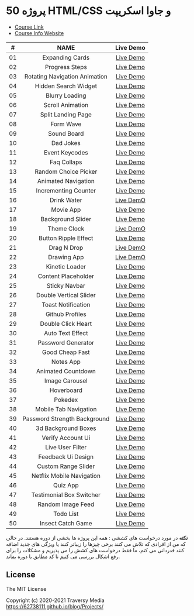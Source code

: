 # 50 پروژه  HTML/CSS و جاوا اسکریپت

-   [Course Link](https://www.udemy.com/course/50-projects-50-days)
-   [Course Info Website](https://50projects50days.com)

<!--  
|  #  | Project                                                                                                                     | Live Demo                                                                         |
| :-: | --------------------------------------------------------------------------------------------------------------------------- | --------------------------------------------------------------------------------- |
| 01  | [Expanding Cards](https://github.com/bradtraversy/50projects50days/tree/master/expanding-cards)                             | [Live Demo](https://50projects50days.com/projects/expanding-cards/)               |
| 02  | [Progress Steps](https://github.com/bradtraversy/50projects50days/tree/master/progress-steps)                               | [Live Demo](https://50projects50days.com/projects/progress-steps/)                |
| 03  | [Rotating Navigation Animation](https://github.com/bradtraversy/50projects50days/tree/master/rotating-nav-animation)        | [Live Demo](https://50projects50days.com/projects/rotating-navigation-animation/) |
| 04  | [Hidden Search Widget](https://github.com/bradtraversy/50projects50days/tree/master/hidden-search)                          | [Live Demo](https://50projects50days.com/projects/hidden-search-widget/)          |
| 05  | [Blurry Loading](https://github.com/bradtraversy/50projects50days/tree/master/blurry-loading)                               | [Live Demo](https://50projects50days.com/projects/blurry-loading/)                |
| 06  | [Scroll Animation](https://github.com/bradtraversy/50projects50days/tree/master/scroll-animation)                           | [Live Demo](https://50projects50days.com/projects/scroll-animation/)              |
| 07  | [Split Landing Page](https://github.com/bradtraversy/50projects50days/tree/master/split-landing-page)                       | [Live Demo](https://50projects50days.com/projects/split-landing-page/)            |
| 08  | [Form Wave](https://github.com/bradtraversy/50projects50days/tree/master/form-input-wave)                                   | [Live Demo](https://50projects50days.com/projects/form-wave/)                     |
| 09  | [Sound Board](https://github.com/bradtraversy/50projects50days/tree/master/sound-board)                                     | [Live Demo](https://50projects50days.com/projects/sound-board/)                   |
| 10  | [Dad Jokes](https://github.com/bradtraversy/50projects50days/tree/master/dad-jokes)                                         | [Live Demo](https://50projects50days.com/projects/dad-jokes/)                     |
| 11  | [Event Keycodes](https://github.com/bradtraversy/50projects50days/tree/master/event-keycodes)                               | [Live Demo](https://50projects50days.com/projects/event-keycodes/)                |
| 12  | [Faq Collapse](https://github.com/bradtraversy/50projects50days/tree/master/faq-collapse)                                   | [Live Demo](https://50projects50days.com/projects/faq-collapse/)                  |
| 13  | [Random Choice Picker](https://github.com/bradtraversy/50projects50days/tree/master/random-choice-picker)                   | [Live Demo](https://50projects50days.com/projects/random-choice-picker/)          |
| 14  | [Animated Navigation](https://github.com/bradtraversy/50projects50days/tree/master/animated-navigation)                     | [Live Demo](https://50projects50days.com/projects/animated-navigation/)           |
| 15  | [Incrementing Counter](https://github.com/bradtraversy/50projects50days/tree/master/incrementing-counter)                   | [Live Demo](https://50projects50days.com/projects/incrementing-counter/)          |
| 16  | [Drink Water](https://github.com/bradtraversy/50projects50days/tree/master/drink-water)                                     | [Live Demo](https://50projects50days.com/projects/drink-water/)                   |
| 17  | [Movie App](https://github.com/bradtraversy/50projects50days/tree/master/movie-app)                                         | [Live Demo](https://50projects50days.com/projects/movie-app/)                     |
| 18  | [Background Slider](https://github.com/bradtraversy/50projects50days/tree/master/background-slider)                         | [Live Demo](https://50projects50days.com/projects/background-slider/)             |
| 19  | [Theme Clock](https://github.com/bradtraversy/50projects50days/tree/master/theme-clock)                                     | [Live Demo](https://50projects50days.com/projects/theme-clock/)                   |
| 20  | [Button Ripple Effect](https://github.com/bradtraversy/50projects50days/tree/master/button-ripple-effect)                   | [Live Demo](https://50projects50days.com/projects/button-ripple-effect/)          |
| 21  | [Drag N Drop](https://github.com/bradtraversy/50projects50days/tree/master/drag-n-drop)                                     | [Live Demo](https://50projects50days.com/projects/drag-n-drop/)                   |
| 22  | [Drawing App](https://github.com/bradtraversy/50projects50days/tree/master/drawing-app)                                     | [Live Demo](https://50projects50days.com/projects/drawing-app/)                   |
| 23  | [Kinetic Loader](https://github.com/bradtraversy/50projects50days/tree/master/kinetic-loader)                               | [Live Demo](https://50projects50days.com/projects/kinetic-loader/)                |
| 24  | [Content Placeholder](https://github.com/bradtraversy/50projects50days/tree/master/content-placeholder)                     | [Live Demo](https://50projects50days.com/projects/content-placeholder/)           |
| 25  | [Sticky Navbar](https://github.com/bradtraversy/50projects50days/tree/master/sticky-navigation)                                 | [Live Demo](https://50projects50days.com/projects/sticky-navbar/)                 |
| 26  | [Double Vertical Slider](https://github.com/bradtraversy/50projects50days/tree/master/double-vertical-slider)               | [Live Demo](https://50projects50days.com/projects/double-vertical-slider/)        |
| 27  | [Toast Notification](https://github.com/bradtraversy/50projects50days/tree/master/toast-notification)                       | [Live Demo](https://50projects50days.com/projects/toast-notification/)            |
| 28  | [Github Profiles](https://github.com/bradtraversy/50projects50days/tree/master/github-profiles)                             | [Live Demo](https://50projects50days.com/projects/github-profiles/)               |
| 29  | [Double Click Heart](https://github.com/bradtraversy/50projects50days/tree/master/double-click-heart)                       | [Live Demo](https://50projects50days.com/projects/double-click-heart/)            |
| 30  | [Auto Text Effect](https://github.com/bradtraversy/50projects50days/tree/master/auto-text-effect)                           | [Live Demo](https://50projects50days.com/projects/auto-text-effect/)              |
| 31  | [Password Generator](https://github.com/bradtraversy/50projects50days/tree/master/password-generator)                       | [Live Demo](https://50projects50days.com/projects/password-generator/)            |
| 32  | [Good Cheap Fast](https://github.com/bradtraversy/50projects50days/tree/master/good-cheap-fast)                             | [Live Demo](https://50projects50days.com/projects/good-cheap-fast/)               |
| 33  | [Notes App](https://github.com/bradtraversy/50projects50days/tree/master/notes-app)                                         | [Live Demo](https://50projects50days.com/projects/notes-app/)                     |
| 34  | [Animated Countdown](https://github.com/bradtraversy/50projects50days/tree/master/animated-countdown)                       | [Live Demo](https://50projects50days.com/projects/animated-countdown/)            |
| 35  | [Image Carousel](https://github.com/bradtraversy/50projects50days/tree/master/image-carousel)                               | [Live Demo](https://50projects50days.com/projects/image-carousel/)                |
| 36  | [Hoverboard](https://github.com/bradtraversy/50projects50days/tree/master/hoverboard)                                       | [Live Demo](https://50projects50days.com/projects/hoverboard/)                    |
| 37  | [Pokedex](https://github.com/bradtraversy/50projects50days/tree/master/pokedex)                                             | [Live Demo](https://50projects50days.com/projects/pokedex/)                       |
| 38  | [Mobile Tab Navigation](https://github.com/bradtraversy/50projects50days/tree/master/mobile-tab-navigation)                 | [Live Demo](https://50projects50days.com/projects/mobile-tab-navigation/)         |
| 39  | [Password Strength Background](https://github.com/bradtraversy/50projects50days/tree/master/password-strength-background)   | [Live Demo](https://50projects50days.com/projects/password-strength-background/)  |
| 40  | [3d Background Boxes](https://github.com/bradtraversy/50projects50days/tree/master/3d-boxes-background)                     | [Live Demo](https://50projects50days.com/projects/3d-background-boxes/)           |
| 41  | [Verify Account Ui](https://github.com/bradtraversy/50projects50days/tree/master/verify-account-ui)                         | [Live Demo](https://50projects50days.com/projects/verify-account-ui/)             |
| 42  | [Live User Filter](https://github.com/bradtraversy/50projects50days/tree/master/live-user-filter)                           | [Live Demo](https://50projects50days.com/projects/live-user-filter/)              |
| 43  | [Feedback Ui Design](https://github.com/bradtraversy/50projects50days/tree/master/feedback-ui-design)                       | [Live Demo](https://50projects50days.com/projects/feedback-ui-design/)            |
| 44  | [Custom Range Slider](https://github.com/bradtraversy/50projects50days/tree/master/custom-range-slider)                     | [Live Demo](https://50projects50days.com/projects/custom-range-slider/)           |
| 45  | [Netflix Mobile Navigation](https://github.com/bradtraversy/50projects50days/tree/master/netflix-mobile-navigation)         | [Live Demo](https://50projects50days.com/projects/netflix-mobile-navigation/)     |
| 46  | [Quiz App](https://github.com/bradtraversy/50projects50days/tree/master/quiz-app)                                           | [Live Demo](https://50projects50days.com/projects/quiz-app/)                      |
| 47  | [Testimonial Box Switcher](https://github.com/bradtraversy/50projects50days/tree/master/testimonial-box-switcher)           | [Live Demo](https://50projects50days.com/projects/testimonial-box-switcher/)      |
| 48  | [Random Image Feed](https://github.com/bradtraversy/50projects50days/tree/master/random-image-generator)                         | [Live Demo](https://50projects50days.com/projects/random-image-feed/)             |
| 49  | [Todo List](https://github.com/bradtraversy/50projects50days/tree/master/todo-list)                                         | [Live Demo](https://50projects50days.com/projects/todo-list/)                     |
| 50  | [Insect Catch Game](https://github.com/bradtraversy/50projects50days/tree/master/insect-catch-game)| [Live Demo](https://50projects50days.com/projects/insect-catch-game/)             |
-->

<!-- ---------------------------------------------------------------------------------- -->


|  # |                NAME                 |                   Live Demo                  |
|:---:|:----------------------------------:|:--------------------------------------------:|
| 01 |  Expanding Cards	                   | [Live Demo](expanding-cards)                 |
| 02 |	Progress Steps	                   | [Live Demo](progress-steps)                  |
| 03 |	Rotating Navigation Animation	     | [Live Demo](rotating-nav-animation)         |
| 04 |	Hidden Search Widget	             | [Live Demo](hidden-search-widget)            |
| 05 |	Blurry Loading	                   | [Live Demo](blurry-loading)                  |
| 06 |	Scroll Animation	                 | [Live Demo](scroll-animation)                |
| 07 |	Split Landing Page	               | [Live Demo](split-landing-page)              |
| 08 |	Form Wave	                         | [Live Demo](form-input-wave)                |
| 09 |	Sound Board	                       | [Live Demo](sound-board)                    |
| 10 |	Dad Jokes	                         | [Live Demo](dad-jokes)                      |
| 11 |	Event Keycodes	                   | [Live Demo](event-keycodes)                  |
| 12 |	Faq Collaps                        | [Live Demo](faq-collapse)                   |
| 13 |	Random Choice Picker	             | [Live Demo](random-choice-picker)            |
| 14 |	Animated Navigation	               | [Live Demo](animated-navigation)            |
| 15 |	Incrementing Counter	             | [Live Demo](incrementing-counter)            |
| 16 |	Drink Water                        | [Live DemO](drink-water)                    |
| 17 |	Movie App	                         | [Live Demo](movie-app)                      |
| 18 |	Background Slider	                 | [Live Demo](background-slider)              |
| 19 |	Theme Clock                        | [Live DemO](theme-clock)                    |
| 20 |	Button Ripple Effect	             | [Live Demo](button-ripple-effect)            |
| 21 |	Drag N Drop                        | [Live DemO](drag-n-drop)                    |
| 22 |	Drawing App                        | [Live DemO](drawing-app)                    |
| 23 |	Kinetic Loader	                   | [Live Demo](kinetic-loader)                  |
| 24 |	Content Placeholder	               | [Live Demo](content-placeholder)            |
| 25 |	Sticky Navbar	                     | [Live Demo](sticky-navigation)              |
| 26 |	Double Vertical Slider	           | [Live Demo](double-vertical-slider)          |
| 27 |	Toast Notification	               | [Live Demo](toast-notification)              |
| 28 |	Github Profiles	                   | [Live Demo](github-profiles)                |
| 29 |	Double Click Heart	               | [Live Demo](double-click-heart)              |
| 30 |	Auto Text Effect	                 | [Live Demo](auto-text-effect)                |
| 31 |	Password Generator	               | [Live Demo](password-generator)              |
| 32 |	Good Cheap Fast	                   | [Live Demo](good-cheap-fast)                |
| 33 |	Notes App	                         | [Live Demo](notes-app)                      |
| 34 |	Animated Countdown	               | [Live Demo](animated-countdown)              |
| 35 |	Image Carousel	                   | [Live Demo](image-carousel)                  |
| 36 |	Hoverboard	                       | [Live Demo](hoverboard)                      |
| 37 |	Pokedex	                           | [Live Demo](pokedex)                        |
| 38 |	Mobile Tab Navigation	             | [Live Demo](mobile-tab-navigation)          |
| 39 |	Password Strength Background	     | [Live Demo](password-strength-background	)   |
| 40 |	3d Background Boxes	               | [Live Demo](3d-boxes-background)            |
| 41 |	Verify Account Ui	                 | [Live Demo](verify-account-ui)              |
| 42 |	Live User Filter	                 | [Live Demo](live-user-filter)                |
| 43 |	Feedback Ui Design	               | [Live Demo](feedback-ui-design)              |
| 44 |	Custom Range Slider	               | [Live Demo](custom-Range-slider)            |
| 45 |	Netflix Mobile Navigation	         | [Live Demo](netflix-mobile-navigation)      |
| 46 |	Quiz App	                         | [Live Demo](quiz-app)                        |
| 47 |	Testimonial Box Switcher	         | [Live Demo](testimonial-box-switcher)        |
| 48 |	Random Image Feed	                 | [Live Demo](random-image-feed)              |
| 49 |	Todo List	                         | [Live Demo](todo-list)                      |
| 50 |	Insect Catch Game	                 | [Live Demo](insect-catch-game)              |

<!-- ---------------------------------------------------------------------------------- -->

**نکته** در مورد درخواست های کششی : همه این پروژه ها بخشی از دوره هستند. در حالی که من از افرادی که تلاش می کنند برخی چیزها را زیباتر کنند یا ویژگی های جدید اضافه کنند قدردانی می کنم، ما فقط درخواست های کشش را می پذیریم و مشکلات را برای رفع اشکال بررسی می کنیم تا کد مطابق با دوره بماند.


## License

The MIT License

Copyright (c) 2020-2021 Traversy Media https://62738111.github.io/blog/Projects/
<!--
Permission is hereby granted, free of charge, to any person obtaining a copy
of this software and associated documentation files (the "Software"), to deal
in the Software without restriction, including without limitation the rights
to use, copy, modify, merge, publish, distribute, sublicense, and/or sell
copies of the Software, and to permit persons to whom the Software is
furnished to do so, subject to the following conditions:

The above copyright notice and this permission notice shall be included in
all copies or substantial portions of the Software.

THE SOFTWARE IS PROVIDED "AS IS", WITHOUT WARRANTY OF ANY KIND, EXPRESS OR
IMPLIED, INCLUDING BUT NOT LIMITED TO THE WARRANTIES OF MERCHANTABILITY,
FITNESS FOR A PARTICULAR PURPOSE AND NONINFRINGEMENT. IN NO EVENT SHALL THE
AUTHORS OR COPYRIGHT HOLDERS BE LIABLE FOR ANY CLAIM, DAMAGES OR OTHER
LIABILITY, WHETHER IN AN ACTION OF CONTRACT, TORT OR OTHERWISE, ARISING FROM,
OUT OF OR IN CONNECTION WITH THE SOFTWARE OR THE USE OR OTHER DEALINGS IN
THE SOFTWARE.

 -->
